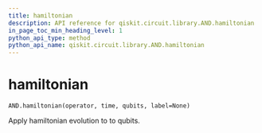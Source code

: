 ```yaml
---
title: hamiltonian
description: API reference for qiskit.circuit.library.AND.hamiltonian
in_page_toc_min_heading_level: 1
python_api_type: method
python_api_name: qiskit.circuit.library.AND.hamiltonian
---
```


# hamiltonian

<span id="qiskit.circuit.library.AND.hamiltonian" />

`AND.hamiltonian(operator, time, qubits, label=None)`

Apply hamiltonian evolution to to qubits.

